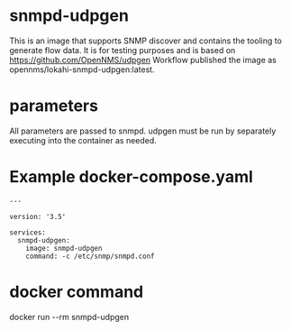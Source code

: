 # snmpd-udpgen
This is an image that supports SNMP discover and contains the tooling to generate flow data.
It is for testing purposes and is based on https://github.com/OpenNMS/udpgen
Workflow published the image as opennms/lokahi-snmpd-udpgen:latest.

# parameters
All parameters are passed to snmpd. udpgen must be run by separately executing into the container
as needed.

# Example docker-compose.yaml
```
---

version: '3.5'

services:
  snmpd-udpgen:
    image: snmpd-udpgen
    command: -c /etc/snmp/snmpd.conf
```
# docker command
docker run --rm snmpd-udpgen
